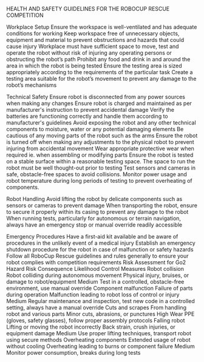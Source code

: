 HEALTH AND SAFETY GUIDELINES FOR THE ROBOCUP RESCUE COMPETITION

Workplace Setup
Ensure the workspace is well-ventilated and has adequate conditions for working
Keep workspace free of unnecessary objects, equipment and material to prevent obstructions and hazards that could cause injury
Workplace must have sufficient space to move, test and operate the robot without risk of injuring any operating persons or obstructing the robot’s path
Prohibit any food and drink in and around the area in which the robot is being tested
Ensure the testing area is sized appropriately according to the requirements of the particular task
Create a testing area suitable for the robot’s movement to prevent any damage to the robot’s mechanisms

Technical Safety
Ensure robot is disconnected from any power sources when making any changes
Ensure robot is charged and maintained as per manufacturer's instruction to prevent accidental damage
Verify the batteries are functioning correctly and handle them according to manufacturer's guidelines
Avoid exposing the robot and any other technical components to moisture, water or any potential damaging elements
Be cautious of any moving parts of the robot such as the arms
Ensure the robot is turned off when making any adjustments to the physical robot to prevent injuring from accidental movement
Wear appropriate protective wear when required ie. when assembling or modifying parts
Ensure the robot is tested on a stable surface within a reasonable testing space. The space to run the robot must be well thought-out prior to testing
Test sensors and cameras in safe, obstacle-free spaces to avoid collisions.
Monitor power usage and robot temperature during long periods of testing to prevent overheating of components.

Robot Handling
Avoid lifting the robot by delicate components such as sensors or cameras to prevent damage
When transporting the robot, ensure to secure it properly within its casing to prevent any damage to the robot
When running tests, particularly for autonomous or terrain navigation, always have an emergency stop or manual override readily accessible

Emergency Procedures
Have a first-aid kit available and be aware of procedures in the unlikely event of a medical injury
Establish an emergency shutdown procedure for the robot in case of malfunction or safety hazards
Follow all RoboCup Rescue guidelines and rules generally to ensure your robot complies with competition requirements
Risk Assessment for Go2
Hazard
Risk
Consequence
Likelihood
Control Measures
Robot collision
Robot colliding during autonomous movement
Physical injury, bruises, or damage to robot/equipment
Medium
Test in a controlled, obstacle-free environment, use manual override 
Component malfunction
Failure of parts during operation
Malfunction leading to robot loss of control or injury
Medium
Regular maintenance and inspection, test new code in a controlled setting, always have a manual override
Cuts and scrapes
From handling robot and various parts
Minor cuts, abrasions, or punctures
High
Wear PPE (gloves, safety glasses), follow proper assembly protocols
Falling robot
Lifting or moving the robot incorrectly
Back strain, crush injuries, or equipment damage
Medium
Use proper lifting techniques, transport robot using secure methods
Overheating components
Extended usage of robot without cooling
Overheating leading to burns or component failure
Medium
Monitor power consumption, breaks during long tests



